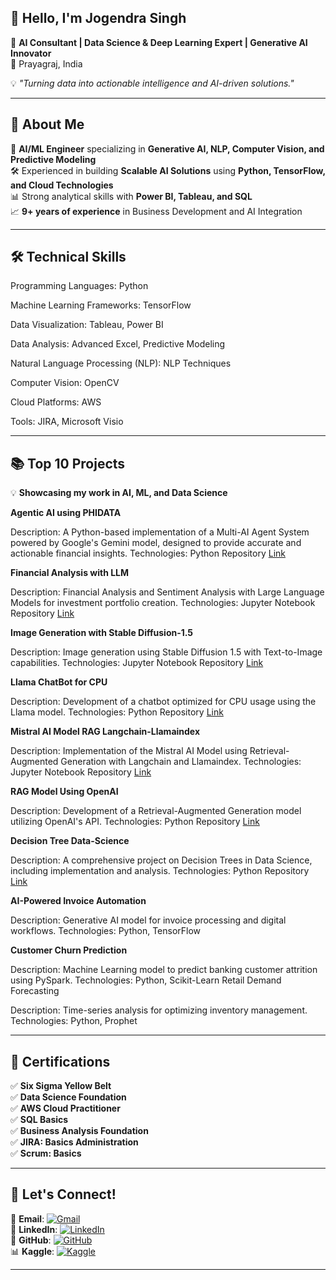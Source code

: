 
## 👋 Hello, I'm **Jogendra Singh**  

🚀 **AI Consultant | Data Science & Deep Learning Expert | Generative AI Innovator**  
📍 Prayagraj, India  

💡 *"Turning data into actionable intelligence and AI-driven solutions."*

---

## 📌 About Me

🎯 **AI/ML Engineer** specializing in **Generative AI, NLP, Computer Vision, and Predictive Modeling**  
🛠️ Experienced in building **Scalable AI Solutions** using **Python, TensorFlow, and Cloud Technologies**  
📊 Strong analytical skills with **Power BI, Tableau, and SQL**  
📈 **9+ years of experience** in Business Development and AI Integration  

---

## 🛠️ Technical Skills

Programming Languages: Python

Machine Learning Frameworks: TensorFlow

Data Visualization: Tableau, Power BI

Data Analysis: Advanced Excel, Predictive Modeling

Natural Language Processing (NLP): NLP Techniques

Computer Vision: OpenCV

Cloud Platforms: AWS

Tools: JIRA, Microsoft Visio  


---

## 📚 Top 10 Projects  

💡 **Showcasing my work in AI, ML, and Data Science**  

**Agentic AI using PHIDATA**

Description: A Python-based implementation of a Multi-AI Agent System powered by Google's Gemini model, designed to provide accurate and actionable financial insights.
Technologies: Python
Repository [Link](https://github.com/JogendraSingh1879/Agentic-AI--PHIDATA)

**Financial Analysis with LLM**

Description: Financial Analysis and Sentiment Analysis with Large Language Models for investment portfolio creation.
Technologies: Jupyter Notebook
Repository [Link](https://github.com/JogendraSingh1879/Financial-Analysis-with-LLM)

**Image Generation with Stable Diffusion-1.5**

Description: Image generation using Stable Diffusion 1.5 with Text-to-Image capabilities.
Technologies: Jupyter Notebook
Repository [Link](https://github.com/JogendraSingh1879/Image-Generation-with-Stable-Diffusion-1.5)

**Llama ChatBot for CPU**

Description: Development of a chatbot optimized for CPU usage using the Llama model.
Technologies: Python
Repository [Link](https://github.com/JogendraSingh1879/Llama-ChatBot-for-CPU)

**Mistral AI Model RAG Langchain-Llamaindex**

Description: Implementation of the Mistral AI Model using Retrieval-Augmented Generation with Langchain and Llamaindex.
Technologies: Jupyter Notebook
Repository [Link](https://github.com/JogendraSingh1879/Mistral-AI-Model--RAG-Langchain-Llamaindex)

**RAG Model Using OpenAI**

Description: Development of a Retrieval-Augmented Generation model utilizing OpenAI's API.
Technologies: Python
Repository [Link](https://github.com/JogendraSingh1879/RAG-Model-Using-OpenAI)

**Decision Tree Data-Science**

Description: A comprehensive project on Decision Trees in Data Science, including implementation and analysis.
Technologies: Python
Repository [Link](https://github.com/JogendraSingh1879/Decision-Tree--Data-Science)

**AI-Powered Invoice Automation**

Description: Generative AI model for invoice processing and digital workflows.
Technologies: Python, TensorFlow

**Customer Churn Prediction**

Description: Machine Learning model to predict banking customer attrition using PySpark.
Technologies: Python, Scikit-Learn
Retail Demand Forecasting

Description: Time-series analysis for optimizing inventory management.
Technologies: Python, Prophet

---

## 📜 Certifications  

✅ **Six Sigma Yellow Belt**  
✅ **Data Science Foundation**  
✅ **AWS Cloud Practitioner**  
✅ **SQL Basics**  
✅ **Business Analysis Foundation**  
✅ **JIRA: Basics Administration**  
✅ **Scrum: Basics**  

---

## 🔗 Let's Connect!  

📧 **Email**: [![Gmail](https://img.shields.io/badge/-Gmail-D14836?style=flat-square&logo=gmail&logoColor=white)](mailto:digitaljogendra10x@gmail.com)  
💼 **LinkedIn**: [![LinkedIn](https://img.shields.io/badge/-LinkedIn-0077B5?style=flat-square&logo=linkedin&logoColor=white)](https://www.linkedin.com/in/jogendrasingh1991)  
💾 **GitHub**: [![GitHub](https://img.shields.io/badge/-GitHub-181717?style=flat-square&logo=github&logoColor=white)](https://github.com/JogendraSingh1879)  
📊 **Kaggle**: [![Kaggle](https://img.shields.io/badge/-Kaggle-20BEFF?style=flat-square&logo=kaggle&logoColor=white)](https://www.kaggle.com/jogendrasingh1879)  

---
